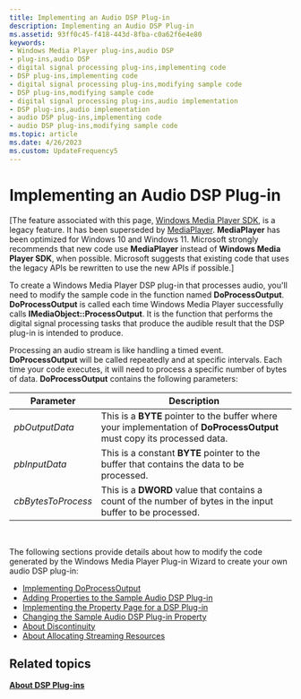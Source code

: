 ```yaml
---
title: Implementing an Audio DSP Plug-in
description: Implementing an Audio DSP Plug-in
ms.assetid: 93ff0c45-f418-443d-8fba-c0a62f6e4e80
keywords:
- Windows Media Player plug-ins,audio DSP
- plug-ins,audio DSP
- digital signal processing plug-ins,implementing code
- DSP plug-ins,implementing code
- digital signal processing plug-ins,modifying sample code
- DSP plug-ins,modifying sample code
- digital signal processing plug-ins,audio implementation
- DSP plug-ins,audio implementation
- audio DSP plug-ins,implementing code
- audio DSP plug-ins,modifying sample code
ms.topic: article
ms.date: 4/26/2023
ms.custom: UpdateFrequency5
---
```


# Implementing an Audio DSP Plug-in

\[The feature associated with this page, [Windows Media Player SDK](/windows/win32/wmp/windows-media-player-sdk), is a legacy feature. It has been superseded by [MediaPlayer](/uwp/api/Windows.Media.Playback.MediaPlayer). **MediaPlayer** has been optimized for Windows 10 and Windows 11. Microsoft strongly recommends that new code use **MediaPlayer** instead of **Windows Media Player SDK**, when possible. Microsoft suggests that existing code that uses the legacy APIs be rewritten to use the new APIs if possible.\]

To create a Windows Media Player DSP plug-in that processes audio, you'll need to modify the sample code in the function named **DoProcessOutput**. **DoProcessOutput** is called each time Windows Media Player successfully calls **IMediaObject::ProcessOutput**. It is the function that performs the digital signal processing tasks that produce the audible result that the DSP plug-in is intended to produce.

Processing an audio stream is like handling a timed event. **DoProcessOutput** will be called repeatedly and at specific intervals. Each time your code executes, it will need to process a specific number of bytes of data. **DoProcessOutput** contains the following parameters:



| Parameter          | Description                                                                                                             |
|--------------------|-------------------------------------------------------------------------------------------------------------------------|
| *pbOutputData*     | This is a **BYTE** pointer to the buffer where your implementation of **DoProcessOutput** must copy its processed data. |
| *pbInputData*      | This is a constant **BYTE** pointer to the buffer that contains the data to be processed.                               |
| *cbBytesToProcess* | This is a **DWORD** value that contains a count of the number of bytes in the input buffer to be processed.             |



 

The following sections provide details about how to modify the code generated by the Windows Media Player Plug-in Wizard to create your own audio DSP plug-in:

-   [Implementing DoProcessOutput](implementing-doprocessoutput.md)
-   [Adding Properties to the Sample Audio DSP Plug-in](adding-properties-to-the-sample-audio-dsp-plug-in.md)
-   [Implementing the Property Page for a DSP Plug-in](implementing-the-property-page-for-a-dsp-plug-in.md)
-   [Changing the Sample Audio DSP Plug-in Property](changing-the-sample-audio-dsp-plug-in-property.md)
-   [About Discontinuity](about-discontinuity.md)
-   [About Allocating Streaming Resources](about-allocating-streaming-resources.md)

## Related topics

<dl> <dt>

[**About DSP Plug-ins**](about-dsp-plug-ins.md)
</dt> </dl>

 

 




